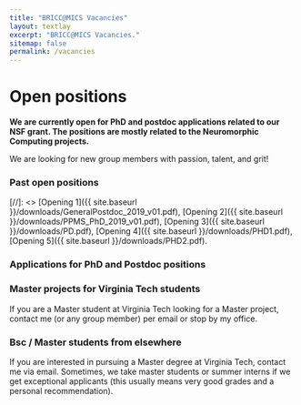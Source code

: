 ```yaml
---
title: "BRICC@MICS Vacancies"
layout: textlay
excerpt: "BRICC@MICS Vacancies."
sitemap: false
permalink: /vacancies
---
```


# Open positions

**We are currently open for PhD and postdoc applications related to our NSF grant. The positions are mostly related to the Neuromorphic Computing projects.**

We are  looking for new group members with passion, talent, and grit!

### Past open positions

[//]: <> [Opening 1]({{ site.baseurl }}/downloads/GeneralPostdoc_2019_v01.pdf), [Opening 2]({{ site.baseurl }}/downloads/PPMS_PhD_2019_v01.pdf), [Opening 3]({{ site.baseurl }}/downloads/PD.pdf), [Opening 4]({{ site.baseurl }}/downloads/PHD1.pdf), [Opening 5]({{ site.baseurl }}/downloads/PHD2.pdf).

### Applications for PhD and Postdoc positions

### Master projects for Virginia Tech students
If you are a Master student at Virginia Tech looking for a Master project, contact me (or any group member) per email or stop by my office.

### Bsc / Master students from elsewhere
If you are interested in pursuing a Master degree at Virginia Tech, contact me via email. Sometimes, we take master students or summer interns if we get exceptional applicants (this usually means very good grades and a personal recommendation).


<!--<figure>
<img src="{{ site.url }}{{ site.baseurl }}/images/picpic/Gallery/DSC_0696.jpg" width="95%">
</figure>-->

